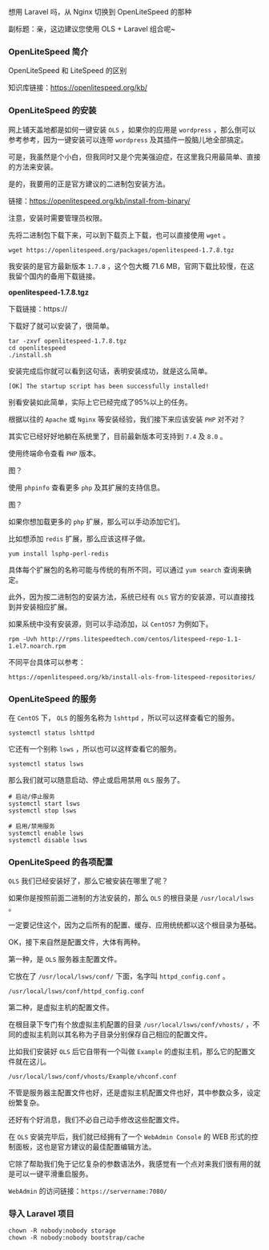 想用 Laravel 吗，从 Nginx 切换到 OpenLiteSpeed 的那种

副标题：亲，这边建议您使用 OLS + Laravel 组合呢~





### OpenLiteSpeed 简介



OpenLiteSpeed 和 LiteSpeed 的区别



知识库链接：https://openlitespeed.org/kb/



### OpenLiteSpeed 的安装



网上铺天盖地都是如何一键安装 `OLS` ，如果你的应用是 `wordpress` ，那么倒可以参考参考，因为一键安装可以连带 `wordpress` 及其插件一股脑儿地全部搞定。

可是，我虽然是个小白，但我同时又是个完美强迫症，在这里我只用最简单、直接的方法来安装。

是的，我要用的正是官方建议的二进制包安装方法。

链接：https://openlitespeed.org/kb/install-from-binary/



注意，安装时需要管理员权限。

先将二进制包下载下来，可以到下载页上下载，也可以直接使用 `wget` 。

```
wget https://openlitespeed.org/packages/openlitespeed-1.7.8.tgz
```



我安装的是官方最新版本 `1.7.8` ，这个包大概 71.6 MB，官网下载比较慢，在这我留个国内的备用下载链接。

**openlitespeed-1.7.8.tgz**

下载链接：https://



下载好了就可以安装了，很简单。

```
tar -zxvf openlitespeed-1.7.8.tgz
cd openlitespeed
./install.sh
```



安装完成后你就可以看到这句话，表明安装成功，就是这么简单。

`[OK] The startup script has been successfully installed!`



别看安装如此简单，实际上它已经完成了95%以上的任务。

根据以往的 `Apache` 或 `Nginx` 等安装经验，我们接下来应该安装 `PHP` 对不对？

其实它已经好好地躺在系统里了，目前最新版本可支持到 `7.4` 及 `8.0` 。



使用终端命令查看 `PHP` 版本。

图？



使用 `phpinfo` 查看更多 `php` 及其扩展的支持信息。

图？



如果你想加载更多的 `php` 扩展，那么可以手动添加它们。

比如想添加 `redis` 扩展，那么应该这样子做。

```
yum install lsphp-perl-redis
```



具体每个扩展包的名称可能与传统的有所不同，可以通过 `yum search` 查询来确定。

此外，因为按二进制包的安装方法，系统已经有 `OLS` 官方的安装源，可以直接找到并安装相应扩展。

如果系统中没有安装源，则可以手动添加，以 `CentOS7` 为例如下。

```
rpm -Uvh http://rpms.litespeedtech.com/centos/litespeed-repo-1.1-1.el7.noarch.rpm
```

不同平台具体可以参考：

```
https://openlitespeed.org/kb/install-ols-from-litespeed-repositories/
```





### OpenLiteSpeed 的服务

在 `CentOS` 下， `OLS` 的服务名称为 `lshttpd` ，所以可以这样查看它的服务。

```
systemctl status lshttpd
```



它还有一个别称 `lsws` ，所以也可以这样查看它的服务。

```
systemctl status lsws
```



那么我们就可以随意启动、停止或启用禁用 `OLS` 服务了。

```
# 启动/停止服务
systemctl start lsws
systemctl stop lsws

# 启用/禁用服务
systemctl enable lsws
systemctl disable lsws
```





### OpenLiteSpeed 的各项配置

`OLS` 我们已经安装好了，那么它被安装在哪里了呢？

如果你是按照前面二进制的方法安装的，那么 `OLS` 的根目录是 `/usr/local/lsws` 。

一定要记住这个，因为之后所有的配置、缓存、应用统统都以这个根目录为基础。



OK，接下来自然是配置文件，大体有两种。

第一种，是 `OLS` 服务器主配置文件。

它放在了 `/usr/local/lsws/conf/` 下面，名字叫 `httpd_config.conf` 。

```
/usr/local/lsws/conf/httpd_config.conf
```



第二种，是虚拟主机的配置文件。

在根目录下专门有个放虚拟主机配置的目录 `/usr/local/lsws/conf/vhosts/` ，不同的虚拟主机则以其名称为子目录分别保存自己相应的配置文件。

比如我们安装好 `OLS` 后它自带有一个叫做 `Example` 的虚拟主机，那么它的配置文件就在这儿。

```
/usr/local/lsws/conf/vhosts/Example/vhconf.conf
```



不管是服务器主配置文件也好，还是虚拟主机配置文件也好，其中参数众多，设定纷繁复杂。

还好有个好消息，我们不必自己动手修改这些配置文件。

在 `OLS` 安装完毕后，我们就已经拥有了一个 `WebAdmin Console` 的 WEB 形式的控制面板，这也是官方建议的最佳配置编辑方法。

它除了帮助我们免于记忆复杂的参数语法外，我感觉有一个点对来我们很有用的就是可以一键平滑重启服务。

`WebAdmin` 的访问链接：`https://servername:7080/`





### 导入 Laravel 项目









```
chown -R nobody:nobody storage
chown -R nobody:nobody bootstrap/cache
```

